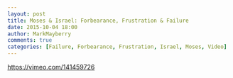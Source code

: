 ```yaml
---
layout: post
title: Moses & Israel: Forbearance, Frustration & Failure
date: 2015-10-04 18:00
author: MarkMayberry
comments: true
categories: [Failure, Forbearance, Frustration, Israel, Moses, Video]
---
```

https://vimeo.com/141459726
